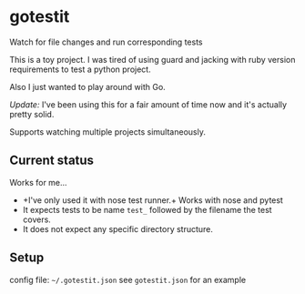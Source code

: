 # gotestit
Watch for file changes and run corresponding tests

This is a toy project. I was tired of using guard and jacking 
with ruby version requirements to test a python project.

Also I just wanted to play around with Go.

*Update:* I've been using this for a fair amount of time now and it's actually
pretty solid.

Supports watching multiple projects simultaneously.

## Current status
Works for me... 

- +I've only used it with nose test runner.+ Works with nose and pytest
- It expects tests to be name `test_` followed by the filename the test covers.
- It does not expect any specific directory structure.

## Setup
config file: `~/.gotestit.json`
see `gotestit.json` for an example
